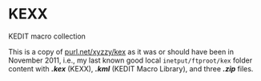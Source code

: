 # KEXX
KEDIT macro collection

This is a copy of [purl.net/xyzzy/kex][2011] as it was or should have been in November 2011, i.e., my last known good local `inetput/ftproot/kex` folder content with ***.kex*** (KEXX), ***.kml*** (KEDIT Macro Library), and three ***.zip*** files. 

[2011]: https://purl.net/xyzzy/kex/
